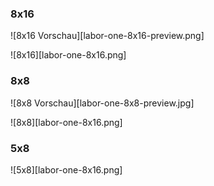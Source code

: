 ### 8x16
![8x16 Vorschau][labor-one-8x16-preview.png]

![8x16][labor-one-8x16.png]

### 8x8
![8x8 Vorschau][labor-one-8x8-preview.jpg]

![8x8][labor-one-8x16.png]

### 5x8
![5x8][labor-one-8x16.png]